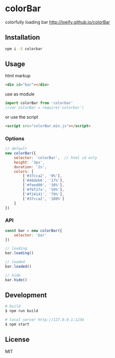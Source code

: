 # colorBar
colorfully loading bar 
http://loeify.github.io/colorBar

## Installation

```bash
npm i -S colorbar
```

## Usage

html markup

```html
<div id="bar"></div>
```

use as module

```js
import colorBar from 'colorbar'
//var colorBar = require('colorbar')
``` 

or use the script

```html
<script src="colorBar.min.js"></script>
```

### Options

```js
// default
new colorBar({
	selector: 'colorBar',  // html id only
	height: '3px',
	duration: '2s',
	colors: [
        ['#37cca2', '0%'], 
        ['#46deb6', '17%'], 
        ['#feed00', '38%'], 
        ['#fbf27a', '59%'], 
        ['#f24141', '79%'], 
        ['#37cca2', '100%']
    ]
})
```

### API

```js
const bar = new colorBar({
    selector: 'bar'
})

// loading
bar.loading()

// loaded
bar.loaded()

// hide
bar.hide()
```

## Development

```bash
# build 
$ npm run build

# local server http://127.0.0.1:1234
$ npm start
```

## License
MIT